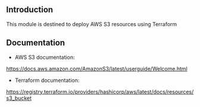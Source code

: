 ## Introduction

This module is destined to deploy AWS S3 resources using Terraform

## Documentation

- AWS S3 documentation: 

https://docs.aws.amazon.com/AmazonS3/latest/userguide/Welcome.html

- Terraform documentation: 

https://registry.terraform.io/providers/hashicorp/aws/latest/docs/resources/s3_bucket